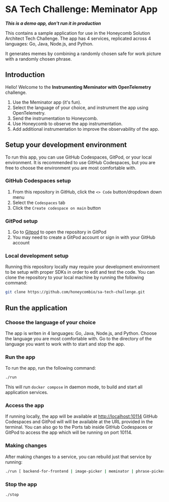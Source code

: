 
# SA Tech Challenge: Meminator App

***This is a demo app, don't run it in production***

This contains a sample application for use in the Honeycomb Solution Architect
Tech Challenge. The app has 4 services, replicated across 4 languages: Go, Java,
Node.js, and Python.

It generates memes by combining a randomly chosen safe for work picture with a
randomly chosen phrase.

## Introduction

Hello! Welcome to the **Instrumenting Meminator with OpenTelemetry** challenge.

1. Use the Meminator app (it's fun).
2. Select the language of your choice, and instrument the app using
OpenTelemetry.
3. Send the instrumentation to Honeycomb.
4. Use Honeycomb to observe the app instrumentation.
5. Add additional instrumentation to improve the observability of the app.

## Setup your development environment

To run this app, you can use GitHub Codespaces, GitPod, or your local
environment. It is recommended to use GitHub Codespaces, but you are free to
choose the environment you are most comfortable with.

### GitHub Codespaces setup

1. From this repository in GitHub, click the `<> Code` button/dropdown down menu
2. Select the `Codespaces` tab
3. Click the `Create codespace on main` button

### GitPod setup

1. Go to
[Gitpod](https://gitpod.io/#https://github.com/honeycombio/sa-tech-challenge) to
open the repository in GitPod
2. You may need to create a GitPod account or sign in with your GitHub account

### Local development setup

Running this repository locally may require your development environment to be
setup with proper SDKs in order to edit and test the code. You can clone the
repository to your local machine by running the following command:

```bash
git clone https://github.com/honeycombio/sa-tech-challenge.git
```
## Run the application

### Choose the language of your choice

The app is writen in 4 languages: Go, Java, Node.js, and Python. Choose the
language you are most comfortable with. Go to the directory of the language you
want to work with to start and stop the app.

### Run the app

To run the app, run the following command:

```bash
./run
```

This will run `docker compose` in daemon mode, to build and start all
application services.

### Access the app

If running locally, the app will be available at [http://localhost:10114]()
GitHub Codespaces and GitPod will will be available at the URL provided in the
terminal. You can also go to the Ports tab inside GitHub Codespaces or GitPod
to access the app which will be running on port 10114.

### Making changes

After making changes to a service, you can rebuild just that service by running:

```bash
./run [ backend-for-frontend | image-picker | meminator | phrase-picker ]
```

### Stop the app

```bash
./stop
```
